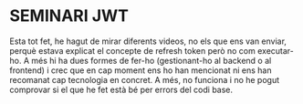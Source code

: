# SEMINARI JWT
Esta tot fet, he hagut de mirar diferents videos, no els que ens van enviar, perquè estava explicat el concepte de refresh token però no com executar-ho. A més hi ha dues formes de fer-ho (gestionant-ho al backend o al frontend) i crec que en cap moment ens ho han mencionat ni ens han recomanat cap tecnologia en concret. A més, no funciona i no he pogut comprovar si el que he fet està bé per errors del codi base.
